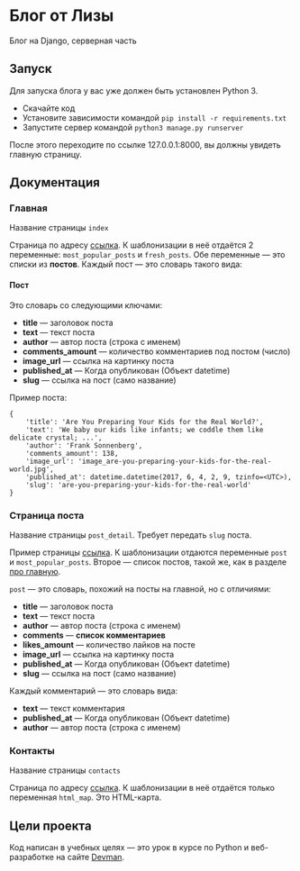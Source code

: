 # Блог от Лизы

Блог на Django, серверная часть

## Запуск

Для запуска блога у вас уже должен быть установлен Python 3.

- Скачайте код
- Установите зависимости командой `pip install -r requirements.txt`
- Запустите сервер командой `python3 manage.py runserver`

После этого переходите по ссылке 127.0.0.1:8000, вы должны увидеть главную страницу.

## Документация

### Главная

Название страницы `index`

Страница по адресу [ссылка](127.0.0.1:8000). К шаблонизации в неё отдаётся 2 переменные: `most_popular_posts` и `fresh_posts`.
Обе переменные — это списки из **постов**. Каждый пост — это словарь такого вида:

#### Пост

Это словарь со следующими ключами:

* **title** — заголовок поста
* **text** — текст поста
* **author** — автор поста (строка с именем)
* **comments_amount** — количество комментариев под постом (число)
* **image_url** — ссылка на картинку поста
* **published_at** — Когда опубликован (Объект datetime)
* **slug** — ссылка на пост (само название)

Пример поста:
```
{
    'title': 'Are You Preparing Your Kids for the Real World?',
    'text': 'We baby our kids like infants; we coddle them like delicate crystal; ...',
    'author': 'Frank Sonnenberg',
    'comments_amount': 138,
    'image_url': 'image_are-you-preparing-your-kids-for-the-real-world.jpg',
    'published_at': datetime.datetime(2017, 6, 4, 2, 9, tzinfo=<UTC>),
    'slug': 'are-you-preparing-your-kids-for-the-real-world'
}
```

### Страница поста

Название страницы `post_detail`. Требует передать `slug` поста.

Пример страницы [ссылка](http://127.0.0.1:8000/post/5-qualities-of-great-leaders). К шаблонизации отдаются переменные `post` и `most_popular_posts`. Второе — список постов, такой же, как в разделе [про главную](#Главная).

`post` — это словарь, похожий на посты на главной, но с отличиями:

* **title** — заголовок поста
* **text** — текст поста
* **author** — автор поста (строка с именем)
* **comments** — **список комментариев**
* **likes_amount** — количество лайков на посте
* **image_url** — ссылка на картинку поста
* **published_at** — Когда опубликован (Объект datetime)
* **slug** — ссылка на пост (само название)

Каждый комментарий — это словарь вида:

* **text** — текст комментария
* **published_at** — Когда опубликован (Объект datetime)
* **author** — автор поста (строка с именем)

### Контакты

Название страницы `contacts`

Страница по адресу [ссылка](127.0.0.1:8000/contacts). К шаблонизации в неё отдаётся только переменная `html_map`. Это HTML-карта.

## Цели проекта

Код написан в учебных целях — это урок в курсе по Python и веб-разработке на сайте [Devman](https://dvmn.org).
